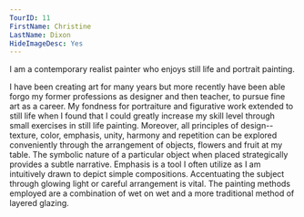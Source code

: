 ```yaml
---
TourID: 11
FirstName: Christine
LastName: Dixon
HideImageDesc: Yes
---
```

I am a contemporary realist painter who enjoys still life and portrait painting.

I have been creating art for many years but more recently have been able forgo my former professions as designer and then teacher, to pursue fine art as a career.  My fondness for portraiture and figurative work extended to still life when I found that I could greatly increase my skill level through small exercises in still life painting. Moreover, all principles of design-- texture, color, emphasis, unity, harmony and repetition can be explored conveniently through the arrangement of objects, flowers and fruit at my table. The symbolic nature of a particular object when placed strategically provides a subtle narrative. Emphasis is a tool I often utilize as I am intuitively drawn to depict simple compositions. Accentuating the subject through glowing light or careful arrangement is vital. The painting methods employed are a combination of wet on wet and a more traditional method of layered glazing.
